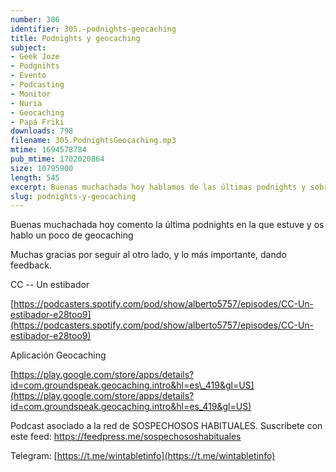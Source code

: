 ```yaml
---
number: 306
identifier: 305.-podnights-geocaching
title: Podnights y geocaching
subject:
- Geek Joze
- Podgnihts
- Evento
- Podcasting
- Monitor
- Nuria
- Geocaching
- Papá Friki
downloads: 798
filename: 305.PodnightsGeocaching.mp3
mtime: 1694578784
pub_mtime: 1702020864
size: 10795900
length: 545
excerpt: Buenas muchachada hoy hablamos de las últimas podnights y sobre geocaching
slug: podnights-y-geocaching
---
```

Buenas muchachada hoy comento la última podnights en la que estuve y os hablo un poco de geocaching  

Muchas gracias por seguir al otro lado, y lo más importante, dando feedback.

CC -- Un estibador 

[https://podcasters.spotify.com/pod/show/alberto5757/episodes/CC-Un-estibador-e28too9](https://podcasters.spotify.com/pod/show/alberto5757/episodes/CC-Un-estibador-e28too9)  

Aplicación Geocaching

[https://play.google.com/store/apps/details?id=com.groundspeak.geocaching.intro&hl=es\_419&gl=US](https://play.google.com/store/apps/details?id=com.groundspeak.geocaching.intro&hl=es_419&gl=US)  

Podcast asociado a la red de SOSPECHOSOS HABITUALES. Suscríbete con este feed: https://feedpress.me/sospechososhabituales

Telegram: [https://t.me/wintabletinfo](https://t.me/wintabletinfo)